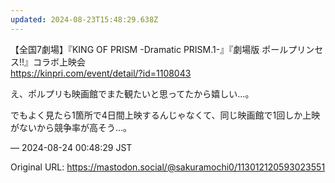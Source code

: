 ```yaml
---
updated: 2024-08-23T15:48:29.638Z
---
```


<p>【全国7劇場】『KING OF PRISM -Dramatic PRISM.1-』『劇場版 ポールプリンセス!!』コラボ上映会<br /><a href="https://kinpri.com/event/detail/?id=1108043" target="_blank" rel="nofollow noopener noreferrer" translate="no"><span class="invisible">https://</span><span class="ellipsis">kinpri.com/event/detail/?id=11</span><span class="invisible">08043</span></a></p><p>え、ポルプリも映画館でまた観たいと思ってたから嬉しい…。</p><p>でもよく見たら1箇所で4日間上映するんじゃなくて、同じ映画館で1回しか上映がないから競争率が高そう…。</p>

&mdash; 2024-08-24 00:48:29 JST

Original URL: https://mastodon.social/@sakuramochi0/113012120593023551
